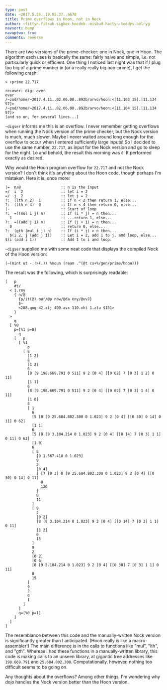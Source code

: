 ```yaml
---
type: post
date: ~2017.5.26..19.05.37..a678
title: Prime overflows in Hoon, not in Nock
author: ~fittyn-fitsub-sigbex-hocdeb--misbud-hactyn-toddys-holryg
navsort: bump
navuptwo: true
comments: reverse
---
```


There are two versions of the prime-checker: one in Nock, one in Hoon.  The algorithm each uses is basically the same: fairly naive and simple, i.e. not particularly quick or efficient.  One thing I noticed last night was that if I plug too big of a prime number in (or a really really big non-prime), I get the following crash:

    > +prime 22.717
    
    recover: dig: over
    over
    /~zod/home/~2017.4.11..02.06.00..892b/arvo/hoon:<[11.103 15].[11.134 57]>
    /~zod/home/~2017.4.11..02.06.00..892b/arvo/hoon:<[11.104 15].[11.134 57]>
    [and so on, for several lines...]

`~digser` informs me this is an overflow.  I never remember getting overflows when running the Nock version of the prime checker, but the Nock version is much, much slower.  Maybe I never waited around long enough for the overflow to occur when I entered sufficiently large inputs!  So I decided to use the same number, `22.717`, as input for the Nock version and go to sleep for the night.  Lo and behold, the result this morning was `0`.  It performed exactly as desired.

Why would the Hoon program overflow for `22.717` and not the Nock version?  I don't think it's anything about the Hoon code, though perhaps I'm mistaken.  Here it is, once more:

    |=  n/@                  :: n is the input
    =/  i  2                 :: let i = 2
    =/  j  2                 :: let j = 2
    ?:  (lth n 2)  1         :: If n < 2 then return 1, else...
    ?:  (lth n 4)  0         :: If n < 4 then return 0, else...
    |-                       :: Start of loop
    ?:  =((mul i j) n)       :: If (i * j) = n then...
      1                      :: ...return 1, else...
    ?:  =((add j 1) n)       :: If (j + 1) = n then...
      0                      :: return 0, else...
    ?:  (gth (mul i j) n)    :: If (i * j) > n then...
      $(i 2, j (add j 1))    :: Let i = 2, add 1 to j, and loop, else...
    $(i (add i 1))           :: Add 1 to i and loop.

`~digser` supplied me with some neat code that displays the compiled Nock of the Hoon version:

    (~(mint ut -:!>(.)) %noun (ream .^(@t cx+%/gen/prime/hoon)))

The result was the following, which is surprisingly readable:

    [   p
        #t/
      < 1.rmy
        { n/@
          {p/it(@) our/@p now/@da eny/@uvJ}
          $~
          <288.qog 42.ztj 409.avx 110.xht 1.ztu $151>
        }
      >
        q
      [ %8
        p=[%1 p=0]
          q
        [   p
          [ %1
              p
            [ 8
              [1 2]
              8
              [1 2]
              6
              [8 [9 198.669.791 0 511] 9 2 [0 4] [[0 62] 7 [0 3] 1 2] 0 11]
              [1 1]
              6
              [8 [9 198.669.791 0 511] 9 2 [0 4] [[0 62] 7 [0 3] 1 4] 0 11]
              [1 0]
              8
              [ 1
                6
                [5 [8 [9 25.684.802.300 0 1.023] 9 2 [0 4] [[0 30] 0 14] 0 11] 0 62]
                [1 1]
                6
                [5 [8 [9 3.104.214 0 1.023] 9 2 [0 4] [[0 14] 7 [0 3] 1 1] 0 11] 0 62]
                [1 0]
                6
                [ 8
                  [9 1.567.418 0 1.023]
                  9
                  2
                  [0 4]
                  [ [7 [0 3] 8 [9 25.684.802.300 0 1.023] 9 2 [0 4] [[0 30] 0 14] 0 11]
                    0
                    126
                  ]
                  0
                  11
                ]
                [ 9
                  2
                  [0 2]
                  [8 [9 3.104.214 0 1.023] 9 2 [0 4] [[0 14] 7 [0 3] 1 1] 0 11]
                  [1 2]
                  0
                  15
                ]
                9
                2
                [0 2]
                [0 6]
                [8 [9 3.104.214 0 1.023] 9 2 [0 4] [[0 30] 7 [0 3] 1 1] 0 11]
                0
                15
              ]
              9
              2
              0
              1
            ]
          ]
          q=[%0 p=1]
        ]
      ]
    ]

The resemblance between this code and the manually-written Nock version is significantly greater than I anticipated.  (Hoon really is like a macro-assembler!)  The main difference is in the calls to functions like "mul", "lth", and "gth".  Whereas I had these functions in a manually-written library, this code is making calls to an unseen library, at gigantic tree addresses like `198.669.791` and `25.684.802.300`.  Computationally, however, nothing too difficult seems to be going on.

Any thoughts about the overflows?  Among other things, I'm wondering why dojo handles the Nock version better than the Hoon version.